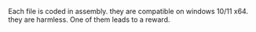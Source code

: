Each file is coded in assembly.
they are compatible on windows 10/11 x64.
they are harmless.
One of them leads to a reward.
